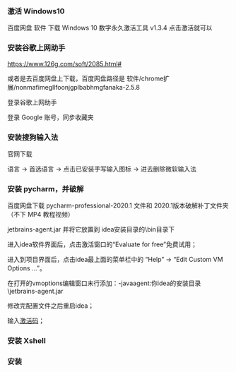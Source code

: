 
### 激活 Windows10  

百度网盘 软件 下载 Windows 10 数字永久激活工具 v1.3.4 点击激活就可以   


### 安装谷歌上网助手  

https://www.126g.com/soft/2085.html#  

或者是去百度网盘上下载，百度网盘路径是 软件/chrome扩展/nonmafimegllfoonjgplbabhmgfanaka-2.5.8  

登录谷歌上网助手  

登录 Google 账号，同步收藏夹  


### 安装搜狗输入法

官网下载  

语言 -> 首选语言 -> 点击已安装手写输入图标 -> 进去删除微软输入法  


### 安装 pycharm，并破解  

百度网盘下载 pycharm-professional-2020.1 文件和 2020.1版本破解补丁文件夹（不下 MP4 教程视频）  

jetbrains-agent.jar 并将它放置到 idea安装目录的\bin目录下  

进入idea软件界面后，点击激活窗口的“Evaluate for free”免费试用；  

进入到项目界面后，点击idea最上面的菜单栏中的 “Help” -> “Edit Custom VM Options …”。   

在打开的vmoptions编辑窗口末行添加：-javaagent:你idea的安装目录\jetbrains-agent.jar  

修改完配置文件之后重启idea；  

输入[激活码](https://github.com/yananma/python_web/blob/main/%E4%B8%8D%E5%B8%B8%E7%94%A8/%E5%85%B6%E4%BB%96/pycharm%E6%BF%80%E6%B4%BB%E7%A0%81.md)；
  


### 安装 Xshell  




### 安装 

